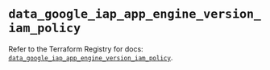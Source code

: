 # `data_google_iap_app_engine_version_iam_policy`

Refer to the Terraform Registry for docs: [`data_google_iap_app_engine_version_iam_policy`](https://registry.terraform.io/providers/hashicorp/google-beta/6.24.0/docs/data-sources/google_iap_app_engine_version_iam_policy).

